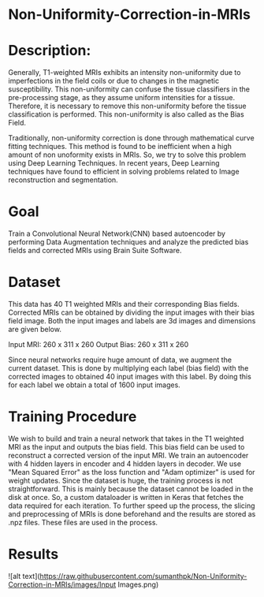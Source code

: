 # Non-Uniformity-Correction-in-MRIs


# Description:

Generally, T1-weighted MRIs exhibits an intensity non-uniformity due to imperfections in the field coils or due to changes in the magnetic susceptibility. This non-uniformity can confuse the tissue classifiers in the pre-processing stage, as they assume uniform intensities for a tissue. Therefore, it is necessary to remove this non-uniformity before the tissue classification is performed. This non-uniformity is also called as the Bias Field.

Traditionally, non-uniformity correction is done through mathematical curve fitting techniques. This method is found to be inefficient when a high amount of non unoformity exists in MRIs. So, we try to solve this problem using Deep Learning Techniques. In recent years, Deep Learning techniques have found to efficient in solving problems related to Image reconstruction and segmentation.  

# Goal

Train a Convolutional Neural Network(CNN) based autoencoder by performing Data Augmentation techniques and analyze the predicted bias fields and corrected MRIs using Brain Suite Software. 

# Dataset

This data has 40 T1 weighted MRIs and their corresponding Bias fields. Corrected MRIs can be obtained by dividing the input images with their bias field image. Both the input images and labels are 3d images and dimensions are given below.

Input MRI: 260 x 311 x 260 
Output Bias: 260 x 311 x 260 

Since neural networks require huge amount of data, we augment the current dataset. This is done by multiplying each label (bias field) with the corrected images to obtained 40 input images with this label. By doing this for each label we obtain a total of 1600 input images.

# Training Procedure

We wish to build and train a neural network that takes in the T1 weighted MRI as the input and outputs the bias field. This bias field can be used to reconstruct a corrected version of the input MRI. We train an autoencoder with 4 hidden layers in encoder and 4 hidden layers in decoder. We use "Mean Squared Error" as the loss function and "Adam optimizer" is used for weight updates. Since the dataset is huge, the training process is not straightforward. This is mainly because the dataset cannot be loaded in the disk at once. So, a custom dataloader is written in Keras that fetches the data required for each iteration. To further speed up the process, the slicing and preprocessing of MRIs is done beforehand and the results are stored as .npz files. These files are used in the process.

# Results

![alt text](https://raw.githubusercontent.com/sumanthpk/Non-Uniformity-Correction-in-MRIs/images/Input Images.png)


